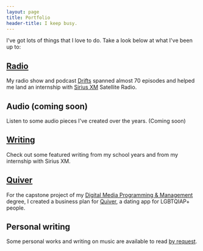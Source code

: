 ```yaml
---
layout: page
title: Portfolio
header-title: I keep busy.
---
```


I've got lots of things that I love to do. Take a look below at what I've been up to:

## [Radio](http://drifts.fm/)
My radio show and podcast [Drifts](http://drifts.fm/) spanned almost 70 episodes and helped me land an internship with [Sirius XM](http://siriusxm.com/) Satellite Radio.

## Audio (coming soon)
Listen to some audio pieces I've created over the years. (Coming soon)

## [Writing](/posts/)
Check out some featured writing from my school years and from my internship with Sirius XM.

## [Quiver](/portfolio/quiver/)
For the capstone project of my [Digital Media Programming & Management](http://www.newpaltz.edu/ugc/las/comm_media/major_dmprog-mgmt.html) degree, I created a business plan for [Quiver](/portfolio/quiver/), a dating app for LGBTQIAP+ people.

## Personal writing
Some personal works and writing on music are available to read [by request](mailto:wil@wildonaldson.me?subject=Personal+writing+request).
